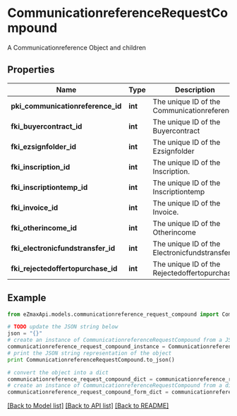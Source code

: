 # CommunicationreferenceRequestCompound

A Communicationreference Object and children

## Properties
Name | Type | Description | Notes
------------ | ------------- | ------------- | -------------
**pki_communicationreference_id** | **int** | The unique ID of the Communicationreference | [optional] 
**fki_buyercontract_id** | **int** | The unique ID of the Buyercontract | [optional] 
**fki_ezsignfolder_id** | **int** | The unique ID of the Ezsignfolder | [optional] 
**fki_inscription_id** | **int** | The unique ID of the Inscription. | [optional] 
**fki_inscriptiontemp_id** | **int** | The unique ID of the Inscriptiontemp | [optional] 
**fki_invoice_id** | **int** | The unique ID of the Invoice. | [optional] 
**fki_otherincome_id** | **int** | The unique ID of the Otherincome | [optional] 
**fki_electronicfundstransfer_id** | **int** | The unique ID of the Electronicfundstransfer | [optional] 
**fki_rejectedoffertopurchase_id** | **int** | The unique ID of the Rejectedoffertopurchase | [optional] 

## Example

```python
from eZmaxApi.models.communicationreference_request_compound import CommunicationreferenceRequestCompound

# TODO update the JSON string below
json = "{}"
# create an instance of CommunicationreferenceRequestCompound from a JSON string
communicationreference_request_compound_instance = CommunicationreferenceRequestCompound.from_json(json)
# print the JSON string representation of the object
print CommunicationreferenceRequestCompound.to_json()

# convert the object into a dict
communicationreference_request_compound_dict = communicationreference_request_compound_instance.to_dict()
# create an instance of CommunicationreferenceRequestCompound from a dict
communicationreference_request_compound_form_dict = communicationreference_request_compound.from_dict(communicationreference_request_compound_dict)
```
[[Back to Model list]](../README.md#documentation-for-models) [[Back to API list]](../README.md#documentation-for-api-endpoints) [[Back to README]](../README.md)



